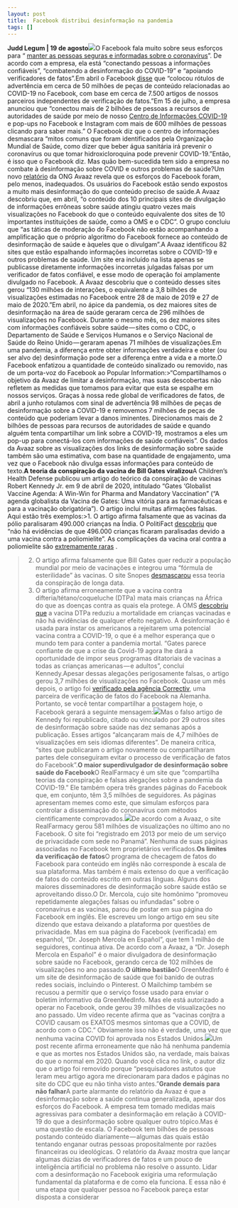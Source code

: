 ```yaml
---
layout: post
title:  Facebook distribui desinformação na pandemia
tags: []
---
```


**Judd Legum | 19 de agosto**![](https://cdn-images-1.medium.com/max/1200/1*SXtGfiw4oYcWpcwcvy445A.jpeg)O Facebook fala muito sobre seus esforços para “ 
[manter as pessoas seguras e informadas sobre o coronavírus](https://about.fb.com/news/2020/08/coronavirus/#latest)”. De acordo com a empresa, ela está “conectando pessoas a informações confiáveis”, “combatendo a desinformação do COVID-19” e “apoiando verificadores de fatos”.Em abril o Facebook 
[disse](https://about.fb.com/news/2020/04/covid-19-misinfo-update/) que “colocou rótulos de advertência em cerca de 50 milhões de peças de conteúdo relacionadas ao COVID-19 no Facebook, com base em cerca de 7.500 artigos de nossos parceiros independentes de verificação de fatos.”Em 15 de julho, a empresa anunciou que “conectou mais de 2 bilhões de pessoas a recursos de autoridades de saúde por meio de nosso 
[Centro de Informações COVID-19](https://www.facebook.com/coronavirus_info/) e pop-ups no Facebook e Instagram com mais de 600 milhões de pessoas clicando para saber mais.” O Facebook diz que o centro de informações desmascara “mitos comuns que foram identificados pela Organização Mundial de Saúde, como dizer que beber água sanitária irá prevenir o coronavírus ou que tomar hidroxicloroquina pode prevenir COVID-19.”Então, é isso que o Facebook diz. Mas quão bem-sucedida tem sido a empresa no combate à desinformação sobre COVID e outros problemas de saúde?Um novo 
[relatório](https://secure.avaaz.org/campaign/en/facebook_threat_health/) da ONG Avaaz revela que os esforços do Facebook foram, pelo menos, inadequados. Os usuários do Facebook estão sendo expostos a muito mais desinformação do que conteúdo preciso de saúde.A Avaaz descobriu que, em abril, “o conteúdo dos 10 principais sites de divulgação de informações errôneas sobre saúde atingiu quatro vezes mais visualizações no Facebook do que o conteúdo equivalente dos sites de 10 importantes instituições de saúde, como a OMS e o CDC”. O grupo concluiu que “as táticas de moderação do Facebook não estão acompanhando a amplificação que o próprio algoritmo do Facebook fornece ao conteúdo de desinformação de saúde e àqueles que o divulgam”.A Avaaz identificou 82 sites que estão espalhando informações incorretas sobre o COVID-19 e outros problemas de saúde. Um site era incluído na lista apenas se publicasse diretamente informações incorretas julgadas falsas por um verificador de fatos confiável, e esse modo de operação foi amplamente divulgado no Facebook. A Avaaz descobriu que o conteúdo desses sites gerou “130 milhões de interações, o equivalente a 3,8 bilhões de visualizações estimadas no Facebook entre 28 de maio de 2019 e 27 de maio de 2020.”Em abril, no ápice da pandemia, os dez maiores sites de desinformação na área de saúde geraram cerca de 296 milhões de visualizações no Facebook. Durante o mesmo mês, os dez maiores sites com informações confiáveis sobre saúde — sites como o CDC, o Departamento de Saúde e Serviços Humanos e o Serviço Nacional de Saúde do Reino Unido — geraram apenas 71 milhões de visualizações.Em uma pandemia, a diferença entre obter informações verdadeira e obter (ou ser alvo de) desinformação pode ser a diferença entre a vida e a morte.O Facebook enfatizou a quantidade de conteúdo sinalizado ou removido, nas de um porta-voz do Facebook ao Popular Information:>“Compartilhamos o objetivo da Avaaz de limitar a desinformação, mas suas descobertas não refletem as medidas que tomamos para evitar que esta se espalhe em nossos serviços. Graças à nossa rede global de verificadores de fatos, de abril a junho rotulamos com sinal de advertência 98 milhões de peças de desinformação sobre a COVID-19 e removemos 7 milhões de peças de conteúdo que poderiam levar a danos iminentes. Direcionamos mais de 2 bilhões de pessoas para recursos de autoridades de saúde e quando alguém tenta compartilhar um link sobre a COVID-19, mostramos a eles um pop-up para conectá-los com informações de saúde confiáveis”.
Os dados da Avaaz sobre as visualizações dos links de desinformação sobre saúde também são uma estimativa, com base na quantidade de engajamento, uma vez que o Facebook não divulga essas informações para conteúdo de texto.**A teoria da conspiração da vacina de Bill Gates viralizou**A Children’s Health Defense publicou um artigo do teórico da conspiração de vacinas Robert Kennedy Jr. em 9 de abril de 2020, intitulado “Gates ‘Globalist Vaccine Agenda: A Win-Win for Pharma and Mandatory Vaccination” (“A agenda globalista da Vacina de Gates: Uma vitória para as farmacêuticas e para a vacinação obrigatória”). O artigo inclui muitas afirmações falsas. Aqui estão três exemplos:>1. O artigo afirma falsamente que as vacinas da pólio paralisaram 490.000 crianças na Índia. O PolitiFact 
[descobriu](https://www.politifact.com/factchecks/2020/apr/23/facebook-posts/anti-vaxxers-spread-conspiracy-about-bill-gates-an/) que “não há evidências de que 496.000 crianças ficaram paralisadas devido a uma vacina contra a poliomielite”. As complicações da vacina oral contra a poliomielite são 
[extremamente raras](https://www.who.int/immunization/diseases/poliomyelitis/endgame_objective2/oral_polio_vaccine/VAPPandcVDPVFactSheet-Feb2015.pdf) .
>2. O artigo afirma falsamente que Bill Gates quer reduzir a população mundial por meio de vacinações e integrou uma “fórmula de esterilidade” às vacinas. O site Snopes 
[desmascarou](https://www.snopes.com/fact-check/tetanus-vaccine-sterilization/) essa teoria da conspiração de longa data.
>3. O artigo afirma erroneamente que a vacina contra difteria/tétano/coqueluche (DTPa) mata mais crianças na África do que as doenças contra as quais ela protege. A OMS 
[descobriu que](https://www.who.int/vaccine_safety/committee/topics/dtp/statement112002/en/) a vacina DTPa reduziu a mortalidade em crianças vacinadas e não há evidências de qualquer efeito negativo.
A desinformação é usada para instar os americanos a rejeitarem uma potencial vacina contra a COVID-19, o que é a melhor esperança que o mundo tem para conter a pandemia mortal. “Gates parece confiante de que a crise da Covid-19 agora lhe dará a oportunidade de impor seus programas ditatoriais de vacinas a todas as crianças americanas — e adultos”, conclui Kennedy.Apesar dessas alegações perigosamente falsas, o artigo gerou 3,7 milhões de visualizações no Facebook. Quase um mês depois, o artigo foi 
[verificado pela agência Correctiv](https://correctiv.org/faktencheck/2020/05/18/bill-gates-angebliche-impfverbrechen-im-faktencheck), uma parceira de verificação de fatos do Facebook na Alemanha. Portanto, se você tentar compartilhar a postagem hoje, o Facebook gerará a seguinte mensagem:![](https://cdn-images-1.medium.com/max/800/1*7E2qnDvsvKOdQFDEUnHP-A.jpeg)Mas o falso artigo de Kennedy foi republicado, citado ou vinculado por 29 outros sites de desinformação sobre saúde nas dez semanas após a publicação. Esses artigos “alcançaram mais de 4,7 milhões de visualizações em seis idiomas diferentes”. De maneira crítica, “sites que publicaram o artigo novamente ou compartilharam partes dele conseguiram evitar o processo de verificação de fatos do Facebook”.**O maior superdivulgador de desinformação sobre saúde do Facebook**O RealFarmacy é um site que “compartilha teorias da conspiração e falsas alegações sobre a pandemia da COVID-19.” Ele também opera três grandes páginas do Facebook que, em conjunto, têm 3,5 milhões de seguidores. As páginas apresentam memes como este, que simulam esforços para controlar a disseminação do coronavírus com métodos cientificamente comprovados.![](https://cdn-images-1.medium.com/max/800/1*hLdU-G44nSxSWK_t-aSZpw.jpeg)De acordo com a Avaaz, o site RealFarmacy gerou 581 milhões de visualizações no último ano no Facebook. O site foi “registrado em 2013 por meio de um serviço de privacidade com sede no Panamá”. Nenhuma de suas páginas associadas no Facebook tem proprietários verificados.**Os limites da verificação de fatos**O programa de checagem de fatos do Facebook para conteúdo em inglês não corresponde à escala de sua plataforma. Mas também é mais extenso do que a verificação de fatos do conteúdo escrito em outras línguas. Alguns dos maiores disseminadores de desinformação sobre saúde estão se aproveitando disso.O Dr. Mercola, cujo site homônimo “promoveu repetidamente alegações falsas ou infundadas” sobre o coronavírus e as vacinas, parou de postar em sua página do Facebook em inglês. Ele escreveu um longo artigo em seu site dizendo que estava deixando a plataforma por questões de privacidade. Mas em sua página do Facebook (verificada) em espanhol, “Dr. Joseph Mercola en Español”, que tem 1 milhão de seguidores, continua ativa. De acordo com a Avaaz, a “Dr. Joseph Mercola en Español” é o maior divulgadora de desinformação sobre saúde no Facebook, gerando cerca de 102 milhões de visualizações no ano passado.**O último bastião**O GreenMedInfo é um site de desinformação de saúde que foi banido de outras redes sociais, incluindo o Pinterest. O Mailchimp também se recusou a permitir que o serviço fosse usado para enviar o boletim informativo da GreenMedInfo. Mas ele está autorizado a operar no Facebook, onde gerou 39 milhões de visualizações no ano passado. Um vídeo recente afirma que as “vacinas conjtra a COVID causam os EXATOS mesmos sintomas que a COVID, de acordo com o CDC.” Obviamente isso não é verdade, uma vez que nenhuma vacina COVID foi aprovada nos Estados Unidos.![](https://cdn-images-1.medium.com/max/800/1*t1nvP95tv5zO0Bn0ItmPLA.jpeg)Um post recente afirma erroneamente que não há nenhuma pandemia e que as mortes nos Estados Unidos são, na verdade, mais baixas do que o normal em 2020. Quando você clica no link, o autor diz que o artigo foi removido porque “pesquisadores astutos que leram meu artigo agora me direcionaram para dados e páginas no site do CDC que eu não tinha visto antes.”**Grande demais para não falhar**A parte alarmante do relatório da Avaaz é que a desinformação sobre a saúde continua generalizada, apesar dos esforços do Facebook. A empresa tem tomado medidas mais agressivas para combater a desinformação em relação à COVID-19 do que a desinformação sobre qualquer outro tópico.Mas é uma questão de escala. O Facebook tem bilhões de pessoas postando conteúdo diariamente — algumas das quais estão tentando enganar outras pessoas propositalmente por razões financeiras ou ideológicas. O relatório da Avaaz mostra que lançar algumas dúzias de verificadores de fatos e um pouco de inteligência artificial no problema não resolve o assunto. Lidar com a desinformação no Facebook exigiria uma reformulação fundamental da plataforma e de como ela funciona. E essa não é uma etapa que qualquer pessoa no Facebook pareça estar disposta a considerar
